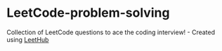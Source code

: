 # LeetCode-problem-solving
Collection of LeetCode questions to ace the coding interview! - Created using [LeetHub](https://github.com/QasimWani/LeetHub)
